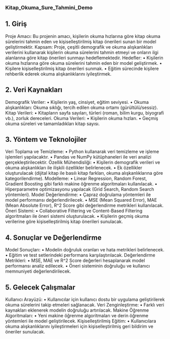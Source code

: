 ### Kitap_Okuma_Sure_Tahmini_Demo

## 1. Giriş
Proje Amacı: Bu projenin amacı, kişilerin okuma hızlarına göre kitap okuma sürelerini tahmin eden ve kişiselleştirilmiş kitap önerileri sunan bir model geliştirmektir.
Kapsam: Proje, çeşitli demografik ve okuma alışkanlıkları verilerini kullanarak kişilerin okuma sürelerini tahmin etmeyi ve onların ilgi alanlarına göre kitap önerileri sunmayı hedeflemektedir.
Hedefler:
•	Kişilerin okuma hızlarına göre okuma sürelerini tahmin eden bir model geliştirmek.
•	Kişilere kişiselleştirilmiş kitap önerileri sunmak.
•	Eğitim sürecinde kişilere rehberlik ederek okuma alışkanlıklarını iyileştirmek.
## 2. Veri Kaynakları
Demografik Veriler:
•	Kişilerin yaş, cinsiyet, eğitim seviyesi.
•	Okuma alışkanlıkları: Okuma sıklığı, tercih edilen okuma ortamı (gürültülü/sessiz).
Kitap Verileri:
•	Kitapların sayfa sayıları, türleri (roman, bilim kurgu, biyografi vb.), zorluk dereceleri.
Okuma Verileri:
•	Kişilerin okuma hızları.
•	Geçmiş okuma süreleri ve tamamladıkları kitap sayısı.
## 3. Yöntem ve Teknolojiler
Veri Toplama ve Temizleme:
•	Python kullanarak veri temizleme ve işleme işlemleri yapılacaktır.
•	Pandas ve NumPy kütüphaneleri ile veri analizi gerçekleştirilecektir.
Özellik Mühendisliği:
•	Kişilerin demografik verileri ve okuma alışkanlıkları ile ilişkili özellikler belirlenecek.
•	Ek özellikler oluşturulacak (dijital kitap ile basılı kitap farkları, okuma alışkanlıklarına göre kategorilendirme).
Modelleme:
•	Linear Regression, Random Forest, Gradient Boosting gibi farklı makine öğrenme algoritmaları kullanılacak.
•	Hiperparametre optimizasyonu yapılacak (Grid Search, Random Search yöntemleri).
Model Değerlendirme:
•	Çapraz doğrulama yöntemleri ile model performansı değerlendirilecek.
•	MSE (Mean Squared Error), MAE (Mean Absolute Error), R^2 Score gibi değerlendirme metrikleri kullanılacak.
Öneri Sistemi:
•	Collaborative Filtering ve Content-Based Filtering algoritmaları ile öneri sistemi oluşturulacak.
•	Kişilerin geçmiş okuma verilerine göre kişiselleştirilmiş kitap önerileri sunulacak.
## 4. Sonuçlar ve Değerlendirme
Model Sonuçları:
•	Modelin doğruluk oranları ve hata metrikleri belirlenecek.
•	Eğitim ve test setlerindeki performans karşılaştırılacak.
Değerlendirme Metrikleri:
•	MSE, MAE ve R^2 Score değerleri hesaplanarak model performansı analiz edilecek.
•	Öneri sisteminin doğruluğu ve kullanıcı memnuniyeti değerlendirilecek.
## 5. Gelecek Çalışmalar
Kullanıcı Arayüzü:
•	Kullanıcılar için kullanıcı dostu bir uygulama geliştirilerek okuma sürelerini takip etmeleri sağlanacak.
Veri Zenginleştirme:
•	Farklı veri kaynakları eklenerek modelin doğruluğu artırılacak.
Makine Öğrenme Algoritmaları:
•	Yeni makine öğrenme algoritmaları ve derin öğrenme yöntemleri ile model geliştirilecek.
Kişiselleştirilmiş Eğitim:
•	Kullanıcılara okuma alışkanlıklarını iyileştirmeleri için kişiselleştirilmiş geri bildirim ve öneriler sunulacak.
